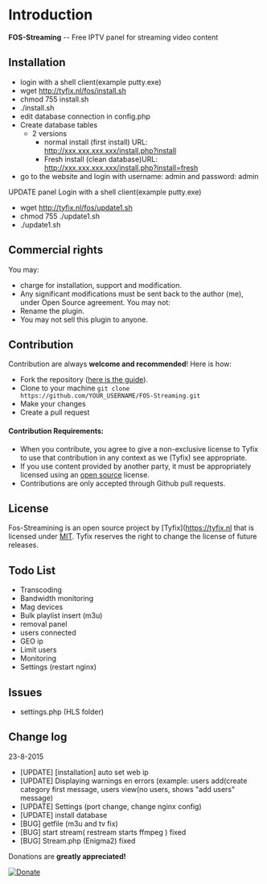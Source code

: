 Introduction
============

**FOS-Streaming** -- Free IPTV panel for streaming video content


Installation
------------
- login with a shell client(example putty.exe)
- wget http://tyfix.nl/fos/install.sh
- chmod 755 install.sh
- ./install.sh
- edit database connection in config.php
- Create database tables
   - 2 versions
        - normal install (first install) URL: http://xxx.xxx.xxx.xxx/install.php?install
        - Fresh install (clean database)URL: http://xxx.xxx.xxx.xxx/install.php?install=fresh
- go to the website and login with username: admin and password: admin


UPDATE panel
Login with a shell client(example putty.exe)
- wget http://tyfix.nl/fos/update1.sh
- chmod 755 ./update1.sh
- ./update1.sh

Commercial rights
------------
You may:
- charge for installation, support and modification.
- Any significant modifications must be sent back to the author (me), under Open Source agreement.
You may not:
- Rename the plugin.
- You may not sell this plugin to anyone.

Contribution
------------
Contribution are always **welcome and recommended**! Here is how:

- Fork the repository ([here is the guide](https://help.github.com/articles/fork-a-repo/)).
- Clone to your machine ```git clone https://github.com/YOUR_USERNAME/FOS-Streaming.git```
- Make your changes
- Create a pull request

#### Contribution Requirements:

- When you contribute, you agree to give a non-exclusive license to Tyfix to use that contribution in any context as we (Tyfix) see appropriate.
- If you use content provided by another party, it must be appropriately licensed using an [open source](http://opensource.org/licenses) license.
- Contributions are only accepted through Github pull requests.

License
-------
Fos-Streamining is an open source project by [Tyfix](https://tyfix.nl that is licensed under [MIT](http://opensource.org/licenses/MIT). Tyfix
reserves the right to change the license of future releases.


Todo List
---------
- Transcoding
- Bandwidth monitoring
- Mag devices
- Bulk playlist insert (m3u)
- removal panel
- users connected
- GEO ip
- Limit users
- Monitoring
- Settings (restart nginx)


Issues
----------
- settings.php (HLS folder)

Change log
----------
23-8-2015
- [UPDATE] [installation] auto set web ip
- [UPDATE] Displaying warnings en errors (example: users add(create category first message, users view(no users, shows "add users" message)
- [UPDATE] Settings (port change, change nginx config)
- [UPDATE] install database
- [BUG] getfile (m3u and tv fix)
- [BUG] start stream( restream starts ffmpeg ) fixed
- [BUG] Stream.php (Enigma2) fixed


Donations are **greatly appreciated!**

[![Donate](https://www.paypalobjects.com/en_US/i/btn/btn_donateCC_LG.gif "Tyfix ")](https://www.paypal.com/cgi-bin/webscr?cmd=_s-xclick&hosted_button_id=6ATJFKYPFY65W "Donate")



